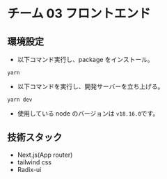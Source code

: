 # チーム 03 フロントエンド

## 環境設定

- 以下コマンド実行し、package をインストール。

```
yarn
```

- 以下コマンドを実行し、開発サーバーを立ち上げる。

```
yarn dev
```

- 使用している node のバージョンは `v18.16.0`です。

## 技術スタック

- Next.js(App router)
- tailwind css
- Radix-ui
